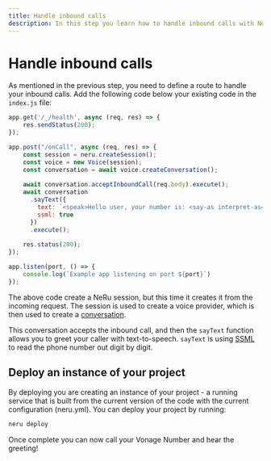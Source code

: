 ```yaml
---
title: Handle inbound calls
description: In this step you learn how to handle inbound calls with NeRu.
---
```


# Handle inbound calls

As mentioned in the previous step, you need to define a route to handle your inbound calls. Add the following code below your existing code in the `index.js` file:

```javascript
app.get('/_/health', async (req, res) => {
    res.sendStatus(200);
});

app.post("/onCall", async (req, res) => {
    const session = neru.createSession();
    const voice = new Voice(session);
    const conversation = await voice.createConversation();
  
    await conversation.acceptInboundCall(req.body).execute();
    await conversation
      .sayText({
        text: `<speak>Hello user, your number is: <say-as interpret-as='digits'>${req.body.body.channel.from.number}</say-as></speak>`,
        ssml: true
      })
      .execute();
  
    res.status(200);
});

app.listen(port, () => {
    console.log(`Example app listening on port ${port}`)
});
```

The above code create a NeRu session, but this time it creates it from the incoming request. The session is used to create a voice provider, which is then used to create a [conversation](/conversation/concepts/conversation).

This conversation accepts the inbound call, and then the `sayText` function allows you to greet your caller with text-to-speech. `sayText` is using [SSML](https://www.w3.org/TR/speech-synthesis11/) to read the phone number out digit by digit.

## Deploy an instance of your project

By deploying you are creating an instance of your project - a running service that is built from the current version of the code with the current configuration (neru.yml). You can deploy your project by running:

```sh
neru deploy
```

Once complete you can now call your Vonage Number and hear the greeting!